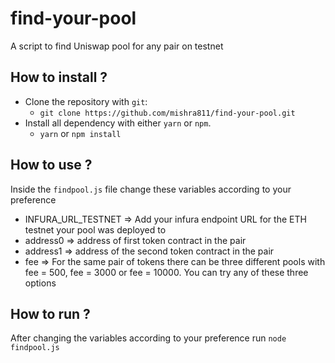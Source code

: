 # find-your-pool
A script to find Uniswap pool for any pair on testnet

## How to install ?
- Clone the repository with `git`:
  - `git clone https://github.com/mishra811/find-your-pool.git`
- Install all dependency with either `yarn` or `npm`.
  - `yarn` or `npm install`

## How to use ? 
Inside the `findpool.js` file change these variables according to your preference
- INFURA_URL_TESTNET => Add your infura endpoint URL for the ETH testnet your pool was deployed to
- address0 => address of first token contract in the pair
- address1 => address of the second token contract in the pair
- fee => For the same pair of tokens there can be three different pools with fee = 500, fee = 3000 or fee = 10000. You can try any of these three options

## How to run ?
After changing the variables according to your preference run `node findpool.js` 

